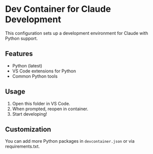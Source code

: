 # Dev Container for Claude Development

This configuration sets up a development environment for Claude with Python support.

## Features

- Python (latest)
- VS Code extensions for Python
- Common Python tools

## Usage

1. Open this folder in VS Code.
2. When prompted, reopen in container.
3. Start developing!

## Customization

You can add more Python packages in `devcontainer.json` or via requirements.txt.
